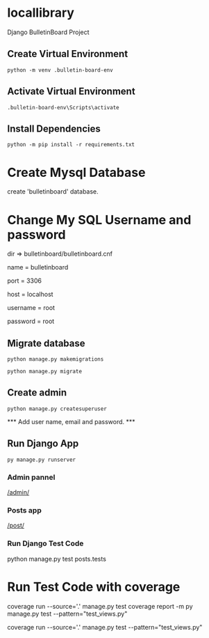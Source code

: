# locallibrary
 Django BulletinBoard Project

## Create Virtual Environment

`python -m venv .bulletin-board-env`

## Activate Virtual Environment
`.bulletin-board-env\Scripts\activate`

## Install Dependencies
`python -m pip install -r requirements.txt`

# Create Mysql Database
create 'bulletinboard' database.

# Change My SQL Username and password
dir => bulletinboard/bulletinboard.cnf

name = bulletinboard

port = 3306

host = localhost

username = root

password = root

## Migrate database

`python manage.py makemigrations`

`python manage.py migrate`

## Create admin

`python manage.py createsuperuser`

*** Add user name, email and password. ***

## Run Django App

`py manage.py runserver`

### Admin pannel

[/admin/](http://localhost:8000/admin/)

### Posts app

[/post/](http://localhost:8000/posts/)

### Run Django Test Code
python manage.py test posts.tests

# Run Test Code with coverage
coverage run --source='.' manage.py test
coverage report -m
py manage.py test --pattern="test_views.py"

coverage run --source='.' manage.py test --pattern="test_views.py"